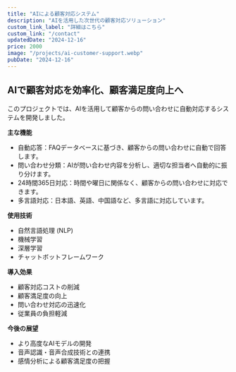 ```yaml
---
title: "AIによる顧客対応システム"
description: "AIを活用した次世代の顧客対応ソリューション"
custom_link_label: "詳細はこちら"
custom_link: "/contact"
updatedDate: "2024-12-16"
price: 2000
image: "/projects/ai-customer-support.webp"
pubDate: "2024-12-16"
---
```


## AIで顧客対応を効率化、顧客満足度向上へ

このプロジェクトでは、AIを活用して顧客からの問い合わせに自動対応するシステムを開発しました。

**主な機能**

- 自動応答：FAQデータベースに基づき、顧客からの問い合わせに自動で回答します。
- 問い合わせ分類：AIが問い合わせ内容を分析し、適切な担当者へ自動的に振り分けます。
- 24時間365日対応：時間や曜日に関係なく、顧客からの問い合わせに対応できます。
- 多言語対応：日本語、英語、中国語など、多言語に対応しています。

**使用技術**

- 自然言語処理 (NLP)
- 機械学習
- 深層学習
- チャットボットフレームワーク

**導入効果**

- 顧客対応コストの削減
- 顧客満足度の向上
- 問い合わせ対応の迅速化
- 従業員の負担軽減

**今後の展望**

- より高度なAIモデルの開発
- 音声認識・音声合成技術との連携
- 感情分析による顧客満足度の把握
